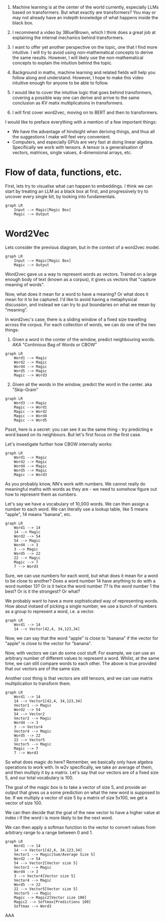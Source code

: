 1. Machine learning is at the center of the world currently, especially LLMs based on transformers. But what exactly are transformers? You may or may not already have an indepth knowledge of what happens inside the black box. 

2. I recommend a video by 3Blue1Brown, which I think does a great job at explaining the internal mechanics behind transformers.

3. I want to offer yet another perspective on the topic, one that I find more intuitive. I will try to avoid using non-mathematical concepts to derive the same results. However, I will likely use the non-mathematical concepts to explain the intuition behind the topic.

4. Background in maths, machine learning and related fields will help you follow along and understand. However, I hope to make this video intuitive enough for anyone to be able to follow.

5. I would like to cover the intuitive logic that goes behind transformers, covering a possible way one can derive and arrive to the same conclusion as KV matix multiplicatoins in transformers.

6. I will first cover word2vec, moving on to BERT and then to transformers.

I would like to preface everything with a mention of a few important things:
- We have the advantage of hindsight when deriving things, and thus all the suggestions I make will feel very convenient.
- Computers, and especially GPUs are very fast at doing linear algebra. Specifically we work with tensors. A tensor is a generalisation of vectors, matrices, single values, 4-dimensional arrays, etc.

# Flow of data, functions, etc.
First, lets try to visualise what can happen to embeddings. I think we can start by treating an LLM as a black box at first, and progressively try to uncover every single bit, by looking into fundamentals.

```mermaid
graph LR
    Input --> Magic[Magic Box]
    Magic --> Output
```


# Word2Vec
Lets consider the previous diagram, but in the context of a word2vec model.

```mermaid
graph LR
    Input --> Magic[Magic Box]
    Magic --> Output
```

Word2vec gave us a way to represent words as vectors. Trained on a large enough body of text (known as a corpus), it gives us vectors that "capture meaning of words". 

Now, what does it mean for a word to have a meaning? Or what does it mean for it to be captured. I'd like to avoid having a metaphysical discussion, and instead we can try to put boundaries on what we mean by "meaning".

In word2vec's case, there is a sliding window of a fixed size travelling across the corpus. For each collection of words, we can do one of the two things: 

1. Given a word in the conter of the window, predict neighbouring words. AKA "Continious Bag of Words or CBOW"

```mermaid
graph LR
    Word1 --> Magic
    Word2 --> Magic
    Word4 --> Magic
    Word5 --> Magic
    Magic --> Word3
```

2. Given all the words in the window, predict the word in the center. aka "Skip-Gram"
```mermaid
graph LR
    Word3 --> Magic
    Magic --> Word1
    Magic --> Word2
    Magic --> Word4
    Magic --> Word5
```

Pssst, here is a secret: you can see it as the same thing - try predicting e word based on its neighbours. But let's first focus on the first case.

Let's investigate further how CBOW internally works:

```mermaid
graph LR
    Word1 --> Magic
    Word2 --> Magic
    Word4 --> Magic
    Word5 --> Magic
    Magic --> Word3
```
As you probably know, NN's work with numbers. We cannot really do meaningful maths with words as they are - we need to somehow figure out how to represent them as numbers.

Let's say we have a vocabulary of 10,000 words. We can then assign a number to each word.
We can literally use a lookup table, like 5 means "apple", 14 means "banana", etc.

```mermaid
graph LR
    Word1 --> 14
    14 --> Magic
    Word2 --> 54
    54 --> Magic
    Word4 --> 3
    3 --> Magic
    Word5 --> 22
    22 --> Magic
    Magic --> 7
    7 --> Word3
```

Sure, we can use numbers for each word, but what does it mean for a word to be close to another?
Does a word number 14 have anything to do with a word number 13?
Or is it twice the word number 7?
Is the word number 1 the best? Or is it the strongest? Or what?

We probably want to have a more sophisticated way of representing words. How about instaed of picking a single number, we use a bunch of numbers as a group to represent a word, i.e. a vector.

```mermaid
graph LR
    Word1 --> 14
    14 --> Vector[42,4, 34,123,34]
```

Now, we can say that the word "apple" is close to "banana" if the vector for "apple" is close to the vector for "banana".

Now, with vectors we can do some cool stuff. For example, we can use an arbitrary number of different values to represent a word. Whilst, at the same time, we can still compare words to each other. The above is true provided that our vectors are of the same size.

Another cool thing is that vectors are still tensors, and we can use matrix multiplication to transform them.


```mermaid
graph LR
    Word1 --> 14
    14 --> Vector1[42,4, 34,123,34]
    Vector1 --> Magic
    Word2 --> 54
    54 --> Vector2
    Vector2 --> Magic
    Word4 --> 3
    3 --> Vector4
    Vector4 --> Magic
    Word5 --> 22
    22 --> Vector5
    Vector5 --> Magic
    Magic --> 7
    7 --> Word3
```

So what does magic do here? Remember, we basically only have algebra operations to work with. 
In w2v specifically, we take an average of them, and then multiply it by a matrix.
Let's say that our vectors are of a fixed size 5, and our total vocabulary is 100.

The goal of the magic box is to take a vector of size 5, and provide an output that gives us a some prediction on what the new word is supposed to be. If we multiply a vector of size 5 by a matrix of size 5x100, we get a vector of size 100.

We can then decide that the goal of the new vector to have a higher value at index i if the word i is more likely to be the next word.

We can then apply a softmax function to the vector to convert values from arbitrary range to a range between 0 and 1.



```mermaid
graph LR
    Word1 --> 14
    14 --> Vector1[42,4, 34,123,34]
    Vector1 --> Magic[Sum/Average Size 5]
    Word2 --> 54
    54 --> Vector2[Vector size 5] 
    Vector2 --> Magic
    Word4 --> 3
    3 --> Vector4[Vector size 5]
    Vector4 --> Magic
    Word5 --> 22
    22 --> Vector5[Vector size 5]
    Vector5 --> Magic
    Magic --> Magic2[Vector size 100]
    Magic2 --> Softmax[Predictions 100]
    Softmax --> Word3
```

AAA